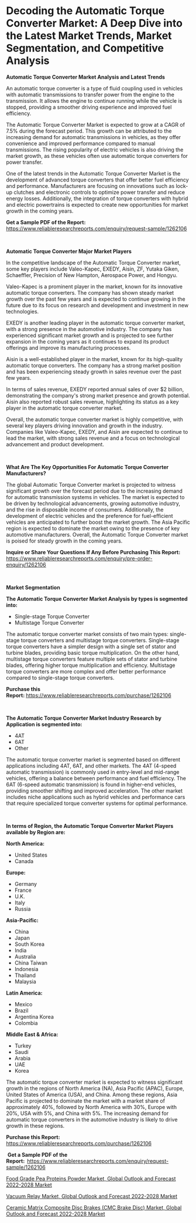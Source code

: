 <p><h1>Decoding the Automatic Torque Converter Market: A Deep Dive into the Latest Market Trends, Market Segmentation, and Competitive Analysis</h1></p><p><strong>Automatic Torque Converter Market Analysis and Latest Trends</strong></p>
<p><p>An automatic torque converter is a type of fluid coupling used in vehicles with automatic transmissions to transfer power from the engine to the transmission. It allows the engine to continue running while the vehicle is stopped, providing a smoother driving experience and improved fuel efficiency.</p><p>The Automatic Torque Converter Market is expected to grow at a CAGR of 7.5% during the forecast period. This growth can be attributed to the increasing demand for automatic transmissions in vehicles, as they offer convenience and improved performance compared to manual transmissions. The rising popularity of electric vehicles is also driving the market growth, as these vehicles often use automatic torque converters for power transfer.</p><p>One of the latest trends in the Automatic Torque Converter Market is the development of advanced torque converters that offer better fuel efficiency and performance. Manufacturers are focusing on innovations such as lock-up clutches and electronic controls to optimize power transfer and reduce energy losses. Additionally, the integration of torque converters with hybrid and electric powertrains is expected to create new opportunities for market growth in the coming years.</p></p>
<p><strong>Get a Sample PDF of the Report:&nbsp;</strong> <a href="https://www.reliableresearchreports.com/enquiry/request-sample/1262106">https://www.reliableresearchreports.com/enquiry/request-sample/1262106</a></p>
<p>&nbsp;</p>
<p><strong>Automatic Torque Converter Major Market Players</strong></p>
<p><p>In the competitive landscape of the Automatic Torque Converter market, some key players include Valeo-Kapec, EXEDY, Aisin, ZF, Yutaka Giken, Schaeffler, Precision of New Hampton, Aerospace Power, and Hongyu. </p><p>Valeo-Kapec is a prominent player in the market, known for its innovative automatic torque converters. The company has shown steady market growth over the past few years and is expected to continue growing in the future due to its focus on research and development and investment in new technologies.</p><p>EXEDY is another leading player in the automatic torque converter market, with a strong presence in the automotive industry. The company has experienced significant market growth and is projected to see further expansion in the coming years as it continues to expand its product offerings and improve its manufacturing processes.</p><p>Aisin is a well-established player in the market, known for its high-quality automatic torque converters. The company has a strong market position and has been experiencing steady growth in sales revenue over the past few years.</p><p>In terms of sales revenue, EXEDY reported annual sales of over $2 billion, demonstrating the company's strong market presence and growth potential. Aisin also reported robust sales revenue, highlighting its status as a key player in the automatic torque converter market.</p><p>Overall, the automatic torque converter market is highly competitive, with several key players driving innovation and growth in the industry. Companies like Valeo-Kapec, EXEDY, and Aisin are expected to continue to lead the market, with strong sales revenue and a focus on technological advancement and product development.</p></p>
<p>&nbsp;</p>
<p><strong>What Are The Key Opportunities For Automatic Torque Converter Manufacturers?</strong></p>
<p><p>The global Automatic Torque Converter market is projected to witness significant growth over the forecast period due to the increasing demand for automatic transmission systems in vehicles. The market is expected to be driven by technological advancements, growing automotive industry, and the rise in disposable income of consumers. Additionally, the development of electric vehicles and the preference for fuel-efficient vehicles are anticipated to further boost the market growth. The Asia Pacific region is expected to dominate the market owing to the presence of key automotive manufacturers. Overall, the Automatic Torque Converter market is poised for steady growth in the coming years.</p></p>
<p><strong>Inquire or Share Your Questions If Any Before Purchasing This Report:</strong> <a href="https://www.reliableresearchreports.com/enquiry/pre-order-enquiry/1262106">https://www.reliableresearchreports.com/enquiry/pre-order-enquiry/1262106</a></p>
<p>&nbsp;</p>
<p><strong>Market Segmentation</strong></p>
<p><strong>The Automatic Torque Converter Market Analysis by types is segmented into:</strong></p>
<p><ul><li>Single-stage Torque Converter</li><li>Multistage Torque Converter</li></ul></p>
<p><p>The automatic torque converter market consists of two main types: single-stage torque converters and multistage torque converters. Single-stage torque converters have a simpler design with a single set of stator and turbine blades, providing basic torque multiplication. On the other hand, multistage torque converters feature multiple sets of stator and turbine blades, offering higher torque multiplication and efficiency. Multistage torque converters are more complex and offer better performance compared to single-stage torque converters.</p></p>
<p><strong>Purchase this Report:&nbsp;</strong><a href="https://www.reliableresearchreports.com/purchase/1262106">https://www.reliableresearchreports.com/purchase/1262106</a></p>
<p>&nbsp;</p>
<p><strong>The Automatic Torque Converter Market Industry Research by Application is segmented into:</strong></p>
<p><ul><li>4AT</li><li>6AT</li><li>Other</li></ul></p>
<p><p>The automatic torque converter market is segmented based on different applications including 4AT, 6AT, and other markets. The 4AT (4-speed automatic transmission) is commonly used in entry-level and mid-range vehicles, offering a balance between performance and fuel efficiency. The 6AT (6-speed automatic transmission) is found in higher-end vehicles, providing smoother shifting and improved acceleration. The other market includes niche applications such as hybrid vehicles and performance cars that require specialized torque converter systems for optimal performance.</p></p>
<p>&nbsp;</p>
<p><strong>In terms of Region, the Automatic Torque Converter Market Players available by Region are:</strong></p>
<p>
    <p> <strong> North America: </strong>
        <ul>
            <li>United States</li>
            <li>Canada</li>
        </ul>
        </p> 
    <p> <strong> Europe: </strong>
        <ul>
            <li>Germany</li>
            <li>France</li>
            <li>U.K.</li>
            <li>Italy</li>
            <li>Russia</li>
        </ul>
        </p> 
    <p> <strong> Asia-Pacific: </strong>
        <ul>
            <li>China</li>
            <li>Japan</li>
            <li>South Korea</li>
            <li>India</li>
            <li>Australia</li>
            <li>China Taiwan</li>
            <li>Indonesia</li>
            <li>Thailand</li>
            <li>Malaysia</li>
        </ul>
        </p> 
    <p> <strong> Latin America: </strong>
        <ul>
            <li>Mexico</li>
            <li>Brazil</li>
            <li>Argentina Korea</li>
            <li>Colombia</li>
        </ul>
        </p> 
    <p> <strong> Middle East & Africa: </strong>
        <ul>
            <li>Turkey</li>
            <li>Saudi</li>
            <li>Arabia</li>
            <li>UAE</li>
            <li>Korea</li>
        </ul>
    </p>
    </p>
<p><p>The automatic torque converter market is expected to witness significant growth in the regions of North America (NA), Asia Pacific (APAC), Europe, United States of America (USA), and China. Among these regions, Asia Pacific is projected to dominate the market with a market share of approximately 40%, followed by North America with 30%, Europe with 20%, USA with 5%, and China with 5%. The increasing demand for automatic torque converters in the automotive industry is likely to drive growth in these regions.</p></p>
<p><strong>Purchase this Report: </strong><a href="https://www.reliableresearchreports.com/purchase/1262106">https://www.reliableresearchreports.com/purchase/1262106</a></p>
<p>&nbsp;<strong>Get a Sample PDF of the Report:&nbsp;&nbsp;</strong><a href="https://www.reliableresearchreports.com/enquiry/request-sample/1262106">https://www.reliableresearchreports.com/enquiry/request-sample/1262106</a></p>
<p><strong></strong></p>
<p><p><a href="https://view.publitas.com/reportprime-1/food-grade-pea-proteins-powder-market-global-outlook-and-forecast-2022-2028-market-size-market-share-and-global-market-analysis-report-2023-2030/">Food Grade Pea Proteins Powder Market, Global Outlook and Forecast 2022-2028 Market</a></p><p><a href="https://view.publitas.com/reportprime-1/vacuum-relay-market-global-outlook-and-forecast-2022-2028-market-share-market-new-trends-analysis-report-by-type-by-application-by-end-use-by-region-and-segment-forecasts-2023-2030/">Vacuum Relay Market, Global Outlook and Forecast 2022-2028 Market</a></p><p><a href="https://view.publitas.com/reportprime-1/ceramic-matrix-composite-disc-brakes-cmc-brake-disc-market-global-outlook-and-forecast-2022-2028-market-size-share-trends-analysis-report-by-application-regional-outlook-competitive-strategies-and-segment-forecasts-2023-2030/">Ceramic Matrix Composite Disc Brakes (CMC Brake Disc) Market, Global Outlook and Forecast 2022-2028 Market</a></p></p>